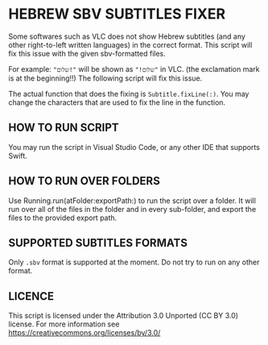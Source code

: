 # HEBREW SBV SUBTITLES FIXER
Some softwares such as VLC does not show Hebrew subtitles (and any other right-to-left written languages) in the correct format.
This script will fix this issue with the given sbv-formatted files.

For example: `"שלום!"` will be shown as `"!שלום"` in VLC.
(the exclamation mark is at the beginning!!)
The following script will fix this issue.

The actual function that does the fixing is `Subtitle.fixLine(:)`.
You may change the characters that are used to fix the line in the function.

## HOW TO RUN SCRIPT
You may run the script in Visual Studio Code, or any other IDE
that supports Swift.

## HOW TO RUN OVER FOLDERS
Use Running.run(atFolder:exportPath:) to run the script over a folder.
It will run over all of the files in the folder and in every sub-folder,
and export the files to the provided export path.

## SUPPORTED SUBTITLES FORMATS
Only `.sbv` format is supported at the moment.
Do not try to run on any other format.

## LICENCE
This script is licensed under the Attribution 3.0 Unported (CC BY 3.0) license.
For more information see https://creativecommons.org/licenses/by/3.0/
